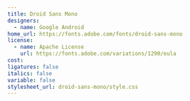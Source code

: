 ```yaml
---
title: Droid Sans Mono
designers:
  - name: Google Android
home_url: https://fonts.adobe.com/fonts/droid-sans-mono
license:
  - name: Apache License
    url: https://fonts.adobe.com/variations/1290/eula
cost:
ligatures: false
italics: false
variable: false
stylesheet_url: droid-sans-mono/style.css
---
```

